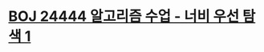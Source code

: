 # [BOJ 24444 알고리즘 수업 - 너비 우선 탐색 1](https://www.acmicpc.net/problem/24444)
<!--tags: bfs, graph, traversal-->
